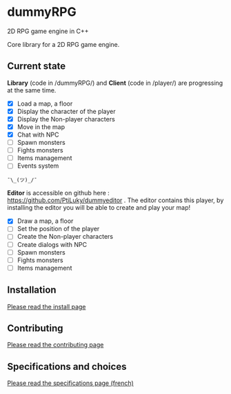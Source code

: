 # dummyRPG

2D RPG game engine in C++

Core library for a 2D RPG game engine.

## Current state

**Library** (code in /dummyRPG/) and **Client** (code in /player/) are progressing at the same time.
* [x] Load a map, a floor
* [x] Display the character of the player
* [x] Display the Non-player characters
* [x] Move in the map
* [x] Chat with NPC
* [ ] Spawn monsters
* [ ] Fights monsters
* [ ] Items management
* [ ] Events system

`¯\_(ツ)_/¯`

**Editor** is accessible on github here : https://github.com/PtiLuky/dummyeditor .
The editor contains this player, by installing the editor you will be able to create and play your map!
* [x] Draw a map, a floor
* [ ] Set the position of the player
* [ ] Create the Non-player characters
* [ ] Create dialogs with NPC
* [ ] Spawn monsters
* [ ] Fights monsters
* [ ] Items management

## Installation

[Please read the install page](doc/install.md)

## Contributing

[Please read the contributing page](doc/contributing.md)

## Specifications and choices

[Please read the specifications page (french)](doc/specifications.md)
